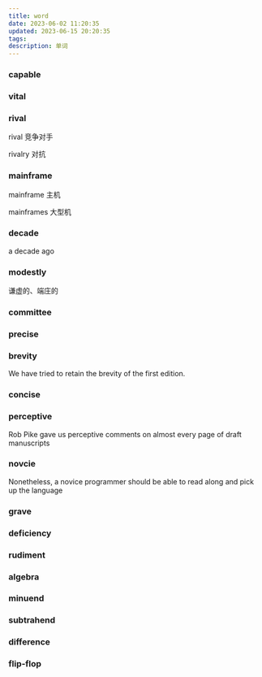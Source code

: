 ```yaml
---
title: word
date: 2023-06-02 11:20:35
updated: 2023-06-15 20:20:35
tags:
description: 单词
---
```


### capable

### vital

### rival
rival   竞争对手

rivalry 对抗

### mainframe
mainframe 主机

mainframes 大型机

### decade
a decade ago

### modestly
谦虚的、端庄的

### committee 

### precise

### brevity
We have tried to retain the brevity of the first edition.

### concise

### perceptive
Rob Pike gave us perceptive comments on almost every page of draft manuscripts

### novcie
Nonetheless, a novice programmer should be able to read along and pick up the language

### grave 
### deficiency
### rudiment

### algebra

### minuend
### subtrahend
### difference
### flip-flop
